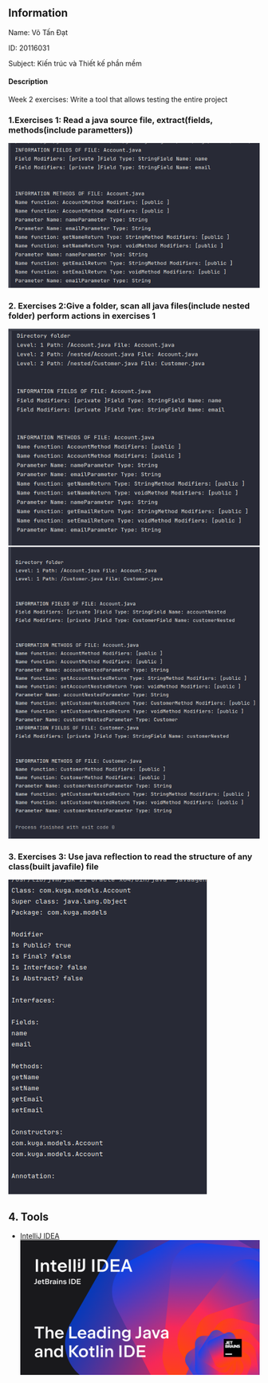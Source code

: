 ## Information

Name: Võ Tấn Đạt

ID: 20116031

Subject: Kiến trúc và Thiết kế phần mềm

#### Description

Week 2 exercises: Write a tool that allows testing the entire project

### 1.Exercises 1: Read a java source file, extract(fields, methods(include parametters))

![img.png](assets/exercises1.png)

### 2. Exercises 2:Give a folder, scan all java files(include nested folder) perform actions in exercises 1

![img_1.png](assets/exercises2_1.png)
![img_1.png](assets/exercises2_2.png)

### 3. Exercises 3: Use java reflection to read the structure of any class(built javafile) file

![img_1.png](assets/exercises3.png)

## 4. Tools

- [IntelliJ IDEA](https://www.jetbrains.com/idea/)
  ![img_1.png](assets/preview.png)

# 
